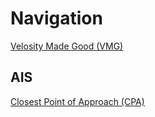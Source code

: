 # Navigation

[Velosity Made Good (VMG)](navigation/vmg.md)

## AIS

[Closest Point of Approach (CPA)](navigation/AIS/CPA.md)
